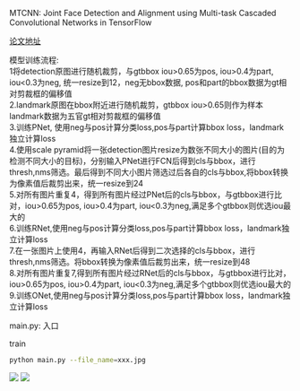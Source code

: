 MTCNN: Joint Face Detection and Alignment using Multi-task Cascaded Convolutional Networks in TensorFlow   

[论文地址](https://kpzhang93.github.io/MTCNN_face_detection_alignment/paper/spl.pdf)  

模型训练流程:   
1将detection原图进行随机裁剪，与gtbbox iou>0.65为pos, iou>0.4为part, iou<0.3为neg, 统一resize到12，neg无bbox数据, pos和part的bbox数据为gt相对剪裁框的偏移值  
2.landmark原图在bbox附近进行随机裁剪，gtbbox iou>0.65则作为样本 landmark数据为五官gt相对剪裁框的偏移值  
3.训练PNet, 使用neg与pos计算分类loss,pos与part计算bbox loss，landmark独立计算loss  
4.使用scale pyramid将一张detection图片resize为数张不同大小的图片(目的为检测不同大小的目标)，分别输入PNet进行FCN后得到cls与bbox，进行thresh,nms筛选。最后得到不同大小图片筛选过后各自的cls与bbox,将bbox转换为像素值后裁剪出来，统一resize到24  
5.对所有图片重复4，得到所有图片经过PNet后的cls与bbox，与gtbbox进行比对，iou>0.65为pos, iou>0.4为part, iou<0.3为neg,满足多个gtbbox则优选iou最大的  
6.训练RNet,使用neg与pos计算分类loss,pos与part计算bbox loss，landmark独立计算loss   
7.在一张图片上使用4，再输入RNet后得到二次选择的cls与bbox，进行thresh,nms筛选。将bbox转换为像素值后裁剪出来，统一resize到48  
8.对所有图片重复7,得到所有图片经过RNet后的cls与bbox，与gtbbox进行比对，iou>0.65为pos, iou>0.4为part, iou<0.3为neg,满足多个gtbbox则优选iou最大的   
9.训练ONet,使用neg与pos计算分类loss,pos与part计算bbox loss，landmark独立计算loss     

main.py: 入口  


train  
```bash
python main.py --file_name=xxx.jpg
```   


![](demo/example1.jpg)
![](demo/example2.jpg)